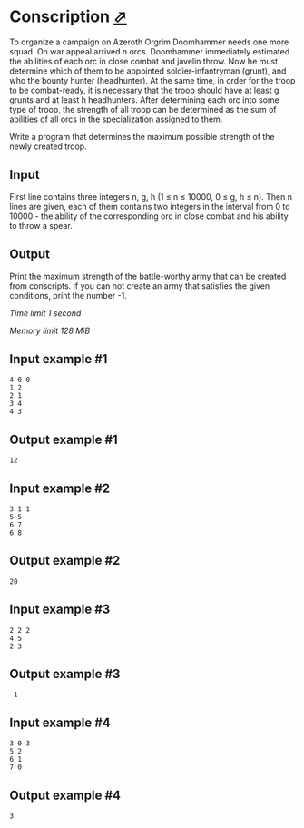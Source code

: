 # Conscription [⬀](https://www.e-olymp.com/en/contests/9151/problems/79565)


To organize a campaign on Azeroth Orgrim Doomhammer needs one more squad. On war appeal arrived n orcs. Doomhammer immediately estimated the abilities of each orc in close combat and javelin throw. Now he must determine which of them to be appointed soldier-infantryman (grunt), and who the bounty hunter (headhunter). At the same time, in order for the troop to be combat-ready, it is necessary that the troop should have at least g grunts and at least h headhunters. After determining each orc into some type of troop, the strength of all troop can be determined as the sum of abilities of all orcs in the specialization assigned to them.

Write a program that determines the maximum possible strength of the newly created troop.

## Input

First line contains three integers n, g, h (1 ≤ n ≤ 10000, 0 ≤ g, h ≤ n). Then n lines are given, each of them contains two integers in the interval from 0 to 10000 - the ability of the corresponding orc in close combat and his ability to throw a spear.

## Output

Print the maximum strength of the battle-worthy army that can be created from conscripts. If you can not create an army that satisfies the given conditions, print the number -1.

_Time limit 1 second_

_Memory limit 128 MiB_

## Input example #1
```
4 0 0
1 2
2 1
3 4
4 3
```

## Output example #1
```
12
```

## Input example #2
```
3 1 1
5 5
6 7
6 8
```

## Output example #2
```
20
```

## Input example #3
```
2 2 2
4 5
2 3
```

## Output example #3
```
-1
```

## Input example #4
```
3 0 3
5 2
6 1
7 0
```

## Output example #4
```
3
```